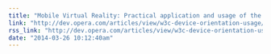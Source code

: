 ```yaml
---
title: "Mobile Virtual Reality: Practical application and usage of the W3C Device Orientation API"
link: "http://dev.opera.com/articles/view/w3c-device-orientation-usage/"
rss_link: "http://dev.opera.com/articles/view/w3c-device-orientation-usage/"
date: "2014-03-26 10:12:40am"
---
```

